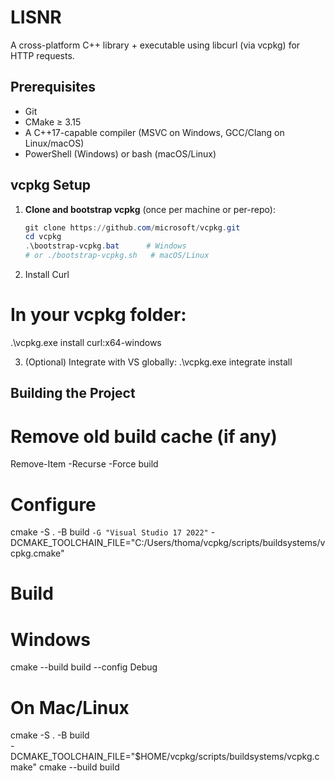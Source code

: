 # LISNR

A cross-platform C++ library + executable using libcurl (via vcpkg) for HTTP requests.

## Prerequisites

- Git  
- CMake ≥ 3.15  
- A C++17-capable compiler (MSVC on Windows, GCC/Clang on Linux/macOS)  
- PowerShell (Windows) or bash (macOS/Linux)  

## vcpkg Setup

1. **Clone and bootstrap vcpkg** (once per machine or per-repo):

   ```powershell
   git clone https://github.com/microsoft/vcpkg.git
   cd vcpkg
   .\bootstrap-vcpkg.bat      # Windows
   # or ./bootstrap-vcpkg.sh   # macOS/Linux

2. Install Curl
# In your vcpkg folder:
.\vcpkg.exe install curl:x64-windows

3. (Optional) Integrate with VS globally:
.\vcpkg.exe integrate install

## Building the Project
# Remove old build cache (if any)
Remove-Item -Recurse -Force build

# Configure
cmake -S . -B build `
  -G "Visual Studio 17 2022" `
  -DCMAKE_TOOLCHAIN_FILE="C:/Users/thoma/vcpkg/scripts/buildsystems/vcpkg.cmake"

# Build

# Windows
cmake --build build --config Debug

# On Mac/Linux
cmake -S . -B build \
  -DCMAKE_TOOLCHAIN_FILE="$HOME/vcpkg/scripts/buildsystems/vcpkg.cmake"
cmake --build build